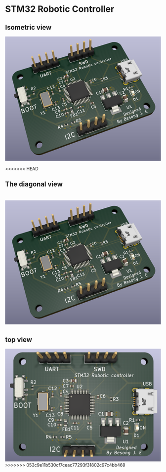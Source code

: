 # STM32 Robotic Controller

## Isometric view 
<img src='docs/posterdiagonal.PNG' width='800'>

<<<<<<< HEAD
 ## The diagonal view
 ![](docs/posterdiagonal.png)
=======
 ## top view 
 <img src='docs/posterimage.PNG' width='800'>
>>>>>>> 053c9e11b530cf7ceac77293f31802c97c4bb469
